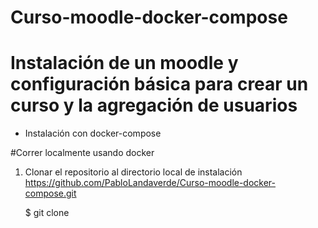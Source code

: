 # Curso-moodle-docker-compose

# Instalación de un moodle y configuración básica para crear un curso y la agregación de usuarios

- Instalación con docker-compose 


#Correr localmente usando docker

1. Clonar el repositorio al directorio local de instalación https://github.com/PabloLandaverde/Curso-moodle-docker-compose.git

    $ git clone 
